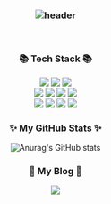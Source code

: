 <h3 align="center">

![header](https://capsule-render.vercel.app/api?type=waving&color=gradient&height=300&section=header&text=LUISON_Github!%F0%9F%91%8B&fontSize=90) 

</h3>

<br>

<h3 align="center">📚 Tech Stack 📚</h3>
<p align="center">
<img src="https://img.shields.io/badge/html5-E34F26?style=for-the-badge&logo=html5&logoColor=white">
  <img src="https://img.shields.io/badge/css-1572B6?style=for-the-badge&logo=css3&logoColor=white">
   <img src="https://img.shields.io/badge/-javascript-yellow?style=for-the-badge&logo=javascript&logoColor=white"><br/>
   <img src="https://img.shields.io/badge/react-61DAFB?style=for-the-badge&logo=react&logoColor=black">
   <img src="https://img.shields.io/badge/Styled Components-DB7093?style=for-the-badge&logo=styled-components&logoColor=white">
  <img src="https://img.shields.io/badge/firebase-FFCA28?style=for-the-badge&logo=firebase&logoColor=white">
  <img src="https://img.shields.io/badge/github-181717?style=for-the-badge&logo=github&logoColor=white"><br/>
  <img src="https://img.shields.io/badge/DaisyUI-5A0EF8?style=for-the-badge&logo=DaisyUI&logoColor=white">
  <img src="https://img.shields.io/badge/tailwindcss-06B6D4?style=for-the-badge&logo=tailwindcss&logoColor=white">
  <img src="https://img.shields.io/badge/Recoil-3578E5?style=for-the-badge&logo=Recoil&logoColor=white">
  <img src="https://img.shields.io/badge/reactquery-FF4154?style=for-the-badge&logo=reactquery&logoColor=white">
 </p>
  <h3 align="center">✨ My GitHub Stats ✨</h3>
  <div align="center">
  
![Anurag's GitHub stats](https://github-readme-stats.vercel.app/api?username=Luison1472&show_icons=true&theme=tokyonight)

</div>
<h3 align="center">🚀 My Blog 🚀</h3>
<p align="center">
<a href="https://blog.naver.com/mingcoding"><img src="https://img.shields.io/badge/N-naverBlog%20-%20naverblog" target="_blank" />
</a>
</p>
